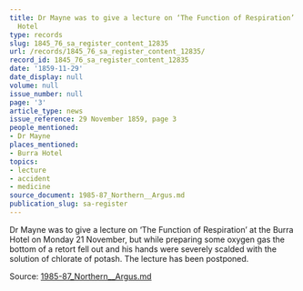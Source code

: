 ```yaml
---
title: Dr Mayne was to give a lecture on ‘The Function of Respiration’ at the Burra
  Hotel
type: records
slug: 1845_76_sa_register_content_12835
url: /records/1845_76_sa_register_content_12835/
record_id: 1845_76_sa_register_content_12835
date: '1859-11-29'
date_display: null
volume: null
issue_number: null
page: '3'
article_type: news
issue_reference: 29 November 1859, page 3
people_mentioned:
- Dr Mayne
places_mentioned:
- Burra Hotel
topics:
- lecture
- accident
- medicine
source_document: 1985-87_Northern__Argus.md
publication_slug: sa-register
---
```


Dr Mayne was to give a lecture on ‘The Function of Respiration’ at the Burra Hotel on Monday 21 November, but while preparing some oxygen gas the bottom of a retort fell out and his hands were severely scalded with the solution of chlorate of potash.  The lecture has been postponed.

Source: [1985-87_Northern__Argus.md](/downloads/markdown/1985-87_Northern__Argus.md)
